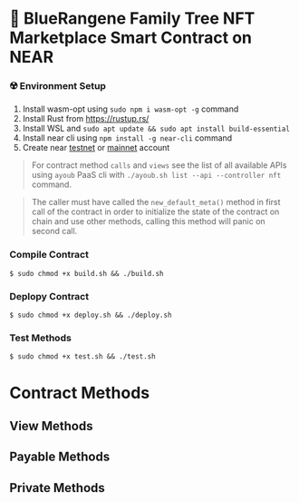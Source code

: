 
# 🧧 BlueRangene Family Tree NFT Marketplace Smart Contract on NEAR

### ☢️ Environment Setup

1. Install wasm-opt using ```sudo npm i wasm-opt -g``` command
2. Install Rust from https://rustup.rs/
3. Install WSL and ```sudo apt update && sudo apt install build-essential```
4. Install near cli using ```npm install -g near-cli``` command
5. Create near [testnet](https://wallet.testnet.near.org/) or [mainnet](https://wallet.near.org/) account

> For contract method `calls` and `views` see the list of all available APIs using `ayoub` PaaS cli with `./ayoub.sh list --api --controller nft` command.

> The caller must have called the `new_default_meta()` method in first call of the contract in order to initialize the state of the contract on chain and use other methods, calling this method will panic on second call.

### Compile Contract
```
$ sudo chmod +x build.sh && ./build.sh 
```

### Deplopy Contract
```
$ sudo chmod +x deploy.sh && ./deploy.sh
```

### Test Methods
```
$ sudo chmod +x test.sh && ./test.sh
```

# Contract Methods

## View Methods

## Payable Methods

## Private Methods